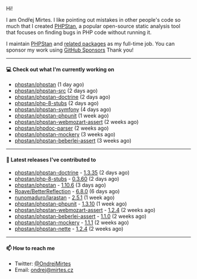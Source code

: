 Hi!

I am Ondřej Mirtes. I like pointing out mistakes in other people's code so much that I created [PHPStan](https://phpstan.org/), a popular open-source static analysis tool that focuses on finding bugs in PHP code without running it.

I maintain [PHPStan](https://github.com/phpstan/phpstan) and [related packages](https://github.com/phpstan/) as my full-time job. You can sponsor my work using [GitHub Sponsors](https://github.com/sponsors/ondrejmirtes) Thank you!

---

#### 💻 Check out what I'm currently working on

- [phpstan/phpstan](https://github.com/phpstan/phpstan) (1 day ago)
- [phpstan/phpstan-src](https://github.com/phpstan/phpstan-src) (2 days ago)
- [phpstan/phpstan-doctrine](https://github.com/phpstan/phpstan-doctrine) (2 days ago)
- [phpstan/php-8-stubs](https://github.com/phpstan/php-8-stubs) (2 days ago)
- [phpstan/phpstan-symfony](https://github.com/phpstan/phpstan-symfony) (4 days ago)
- [phpstan/phpstan-phpunit](https://github.com/phpstan/phpstan-phpunit) (1 week ago)
- [phpstan/phpstan-webmozart-assert](https://github.com/phpstan/phpstan-webmozart-assert) (2 weeks ago)
- [phpstan/phpdoc-parser](https://github.com/phpstan/phpdoc-parser) (2 weeks ago)
- [phpstan/phpstan-mockery](https://github.com/phpstan/phpstan-mockery) (3 weeks ago)
- [phpstan/phpstan-beberlei-assert](https://github.com/phpstan/phpstan-beberlei-assert) (3 weeks ago)

---

#### 🔭 Latest releases I've contributed to

- [phpstan/phpstan-doctrine](https://github.com/phpstan/phpstan-doctrine) - [1.3.35](https://github.com/phpstan/phpstan-doctrine/releases/tag/1.3.35) (2 days ago)
- [phpstan/php-8-stubs](https://github.com/phpstan/php-8-stubs) - [0.3.60](https://github.com/phpstan/php-8-stubs/releases/tag/0.3.60) (2 days ago)
- [phpstan/phpstan](https://github.com/phpstan/phpstan) - [1.10.6](https://github.com/phpstan/phpstan/releases/tag/1.10.6) (3 days ago)
- [Roave/BetterReflection](https://github.com/Roave/BetterReflection) - [6.8.0](https://github.com/Roave/BetterReflection/releases/tag/6.8.0) (6 days ago)
- [nunomaduro/larastan](https://github.com/nunomaduro/larastan) - [2.5.1](https://github.com/nunomaduro/larastan/releases/tag/2.5.1) (1 week ago)
- [phpstan/phpstan-phpunit](https://github.com/phpstan/phpstan-phpunit) - [1.3.10](https://github.com/phpstan/phpstan-phpunit/releases/tag/1.3.10) (1 week ago)
- [phpstan/phpstan-webmozart-assert](https://github.com/phpstan/phpstan-webmozart-assert) - [1.2.4](https://github.com/phpstan/phpstan-webmozart-assert/releases/tag/1.2.4) (2 weeks ago)
- [phpstan/phpstan-beberlei-assert](https://github.com/phpstan/phpstan-beberlei-assert) - [1.1.0](https://github.com/phpstan/phpstan-beberlei-assert/releases/tag/1.1.0) (2 weeks ago)
- [phpstan/phpstan-mockery](https://github.com/phpstan/phpstan-mockery) - [1.1.1](https://github.com/phpstan/phpstan-mockery/releases/tag/1.1.1) (2 weeks ago)
- [phpstan/phpstan-nette](https://github.com/phpstan/phpstan-nette) - [1.2.4](https://github.com/phpstan/phpstan-nette/releases/tag/1.2.4) (2 weeks ago)

---

#### 📫 How to reach me

- Twitter: [@OndrejMirtes](https://twitter.com/ondrejmirtes)
- Email: [ondrej@mirtes.cz](mailto:ondrej@mirtes.cz)
